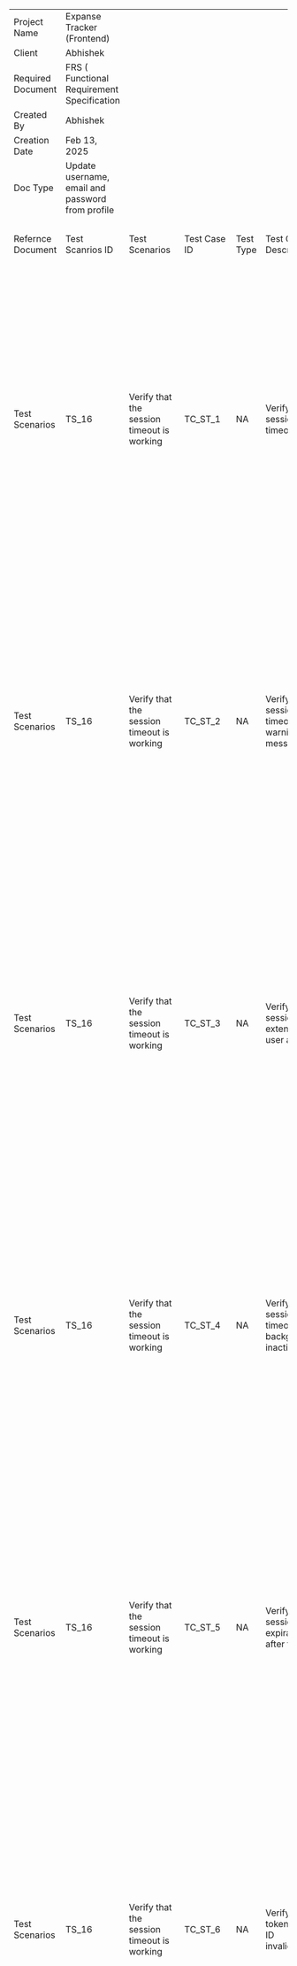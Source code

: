 | | | | | | | | | | | |
|-|-|-|-|-|-|-|-|-|-|-|
|Project Name|Expanse Tracker (Frontend)| | | | | | | | | |
|Client|Abhishek| | | | | | | | | |
|Required Document |FRS ( Functional Requirement Specification| | | | | | | | | |
|Created By |Abhishek| | | | | | | | | |
|Creation Date |Feb 13, 2025| | | | | | | | | |
|Doc Type|Update username, email and password from profile| | | | | | | | | |
| | | | | | | | | | | |
|Refernce Document |Test Scanrios ID|Test Scenarios|Test Case ID|Test Type|Test Case Description|Pre-requisite|Test Steps|Expected Results|Actual Results|HOW TO SOLVE BUG STEPS|
|Test Scenarios|TS_16 |Verify that the session timeout is working|TC_ST_1|NA|Verify default session timeout|User is logged in|Stay idle for the session timeout duration|User is logged out automatically|Uses is not logged out |Login to the application. The server generates a JWT token with 1-minute expiry. Wait for more than 1 minute without any user activity. Try accessing protected routes The system still allows access, even though the token should be expired.|
|Test Scenarios|TS_16 |Verify that the session timeout is working|TC_ST_2|NA|Verify session timeout warning message|User is logged in|Stay idle and observe if a warning appears before timeout|A warning message is displayed before session expiry|Failed |Login to the application. The server generates a JWT token with 1-minute expiry. Wait for more than 1 minute without any user activity. Try accessing protected routes The system still allows access, even though the token should be expired.|
|Test Scenarios|TS_16 |Verify that the session timeout is working|TC_ST_3|NA|Verify session extension on user activity|User is logged in|Perform an action (click, navigate, refresh) just before timeout|The session remains active and does not expire|Pass|Login to the application. The server generates a JWT token with 1-minute expiry. Wait for more than 1 minute without any user activity. Try accessing protected routes The system still allows access, even though the token should be expired.|
|Test Scenarios|TS_16 |Verify that the session timeout is working|TC_ST_4|NA|Verify session timeout after background inactivity|User is logged in|Switch to another tab and leave it idle for session timeout duration|User is logged out when switching back|Failed |Login to the application. The server generates a JWT token with 1-minute expiry. Wait for more than 1 minute without any user activity. Try accessing protected routes The system still allows access, even though the token should be expired.|
|Test Scenarios|TS_16 |Verify that the session timeout is working|TC_ST_5|NA|Verify session expiration after timeout|User is logged in|Stay idle, then try performing an action after session timeout|User is redirected to the login page|Failed |Login to the application. The server generates a JWT token with 1-minute expiry. Wait for more than 1 minute without any user activity. Try accessing protected routes The system still allows access, even though the token should be expired.|
|Test Scenarios|TS_16 |Verify that the session timeout is working|TC_ST_6|NA|Verify token/session ID invalidation|User is logged in|Wait for session timeout, then check stored session tokens/cookies|The session ID is invalidated and cannot be reused|Failed |Login to the application. The server generates a JWT token with 1-minute expiry. Wait for more than 1 minute without any user activity. Try accessing protected routes The system still allows access, even though the token should be expired.|
|Test Scenarios|TS_16 |Verify that the session timeout is working|TC_ST_7|NA|Verify API request after session expiration|User is logged in|Wait for session timeout, then make an API request|API returns 401 Unauthorized or session expired response|Failed |Login to the application. The server generates a JWT token with 1-minute expiry. Wait for more than 1 minute without any user activity. Try accessing protected routes The system still allows access, even though the token should be expired.|
|Test Scenarios|TS_16 |Verify that the session timeout is working|TC_ST_8|NA|Verify user-friendly timeout message|User is logged in|Let the session expire and check the logout message|The system displays a clear session timeout message|no user friendly message appear|Login to the application. The server generates a JWT token with 1-minute expiry. Wait for more than 1 minute without any user activity. Try accessing protected routes The system still allows access, even though the token should be expired.|
|Test Scenarios|TS_16 |Verify that the session timeout is working|TC_ST_9|NA|Verify session timeout across multiple devices|User is logged in on two devices|Stay idle on one device while using the other|Session expires only on the idle device|failed on across multiple devices|Login to the application. The server generates a JWT token with 1-minute expiry. Wait for more than 1 minute without any user activity. Try accessing protected routes The system still allows access, even though the token should be expired.|
|Test Scenarios|TS_18|Verify that dashboard should display transaction summary|TC_SD_01|NA|Verify that the transaction summary is displayed on the dashboard|User is logged in and has transaction data|Navigate to the dashboard|The transaction summary section is visible|Pass|NO BUG|
|Test Scenarios|TS_18|Verify that dashboard should display transaction summary|TC_SD_02|NA|Verify that the transaction summary displays the correct total amount|User has existing transactions|Check the total transaction amount displayed on the dashboard|The total amount matches the sum of all transactions|Pass|NO BUG|
|Test Scenarios|TS_18|Verify that dashboard should display transaction summary|TC_SD_03|NA|Verify that the transaction summary updates after a new transaction|User is logged in|Add a new transaction and refresh the dashboard|The transaction summary updates with the new transaction|Pass|NO BUG|
|Test Scenarios|TS_18|Verify that dashboard should display transaction summary|TC_SD_04|NA|Verify that the transaction summary updates after deleting a transaction|User has at least one transaction|Delete a transaction and refresh the dashboard|The total amount updates correctly after deletion|Pass|NO BUG|
|Test Scenarios|TS_18|Verify that dashboard should display transaction summary|TC_SD_05|NA|Verify that the transaction summary is empty for a new user|User has no transactions|Navigate to the dashboard|The transaction summary displays "No transactions available" or a similar message|Pass|NO BUG|
|Test Scenarios|TS_18|Verify that dashboard should display transaction summary|TC_SD_06|NA|Verify that the transaction summary displays categorized totals|User has transactions in multiple categories|Check if totals for different categories (e.g., Food, Rent, Travel) are displayed correctly|The category-wise totals are accurate|Pass|NO BUG|
|Test Scenarios|TS_18|Verify that dashboard should display transaction summary|TC_SD_07|NA|Verify that the transaction summary displays correct date-wise summary|User has transactions on different dates|Check if the summary groups transactions by date correctly|The date-wise totals are accurate|Pass|NO BUG|
|Test Scenarios|TS_18|Verify that dashboard should display transaction summary|TC_SD_08|NA|Verify that the transaction summary remains visible after session timeout and re-login|User is logged in and session expires|Log in again after session timeout and check the dashboard|The transaction summary should still be accurate and visible|Pass|NO BUG|

